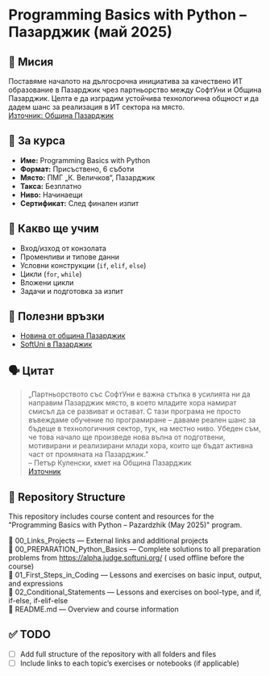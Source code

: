 # Programming Basics with Python – Пазарджик (май 2025)

## 🎯 Мисия

Поставяме началото на дългосрочна инициатива за качествено ИТ образование в Пазарджик чрез партньорство между СофтУни и
Община Пазарджик. Целта е да изградим устойчива технологична общност и да дадем шанс за реализация в ИТ сектора на
място.  
[Източник: Община Пазарджик](https://pazardzhik.bg/bg/novini/softuni-razkriva-v-obshtina-pazardzhik-parvite-si-kursove-po-programirane-na-zhivo-izvan-sofiya/)

## 📍 За курса

- **Име:** Programming Basics with Python
- **Формат:** Присъствено, 6 съботи
- **Място:** ПМГ „К. Величков“, Пазарджик
- **Такса:** Безплатно
- **Ниво:** Начинаещи
- **Сертификат:** След финален изпит

## 🧠 Какво ще учим

- Вход/изход от конзолата
- Променливи и типове данни
- Условни конструкции (`if`, `elif`, `else`)
- Цикли (`for`, `while`)
- Вложени цикли
- Задачи и подготовка за изпит

## 🔗 Полезни връзки

- [Новина от община Пазарджик](https://pazardzhik.bg/bg/novini/softuni-razkriva-v-obshtina-pazardzhik-parvite-si-kursove-po-programirane-na-zhivo-izvan-sofiya/)
- [SoftUni в Пазарджик](https://pazardzhik.bg/softuni/)

## 🗣️ Цитат

> „Партньорството със СофтУни е важна стъпка в усилията ни да направим Пазарджик място, в което младите хора намират
> смисъл да се развиват и остават. С тази програма не просто въвеждаме обучение по програмиране – даваме реален шанс за
> бъдеще в технологичния сектор, тук, на местно ниво. Убеден съм, че това начало ще произведе нова вълна от подготвени,
> мотивирани и реализирани млади хора, които ще бъдат активна част от промяната на Пазарджик."  
> – Петър Куленски, кмет на Община Пазарджик  
> [Източник](https://pazardzhik.bg/bg/novini/softuni-razkriva-v-obshtina-pazardzhik-parvite-si-kursove-po-programirane-na-zhivo-izvan-sofiya/)

## 📁 Repository Structure

This repository includes course content and resources for the "Programming Basics with Python – Pazardzhik (May 2025)"
program.

📂 00_Links_Projects — External links and additional projects  
📂 00_PREPARATION_Python_Basics — Complete solutions to all preparation problems from https://alpha.judge.softuni.org/ (
used offline before the course)  
📂 01_First_Steps_in_Coding — Lessons and exercises on basic input, output, and expressions  
📂 02_Conditional_Statements — Lessons and exercises on bool-type, and if, if-else, if-elif-else  
📄 README.md — Overview and course information

## ✅ TODO

- [ ] Add full structure of the repository with all folders and files
- [ ] Include links to each topic’s exercises or notebooks (if applicable)

